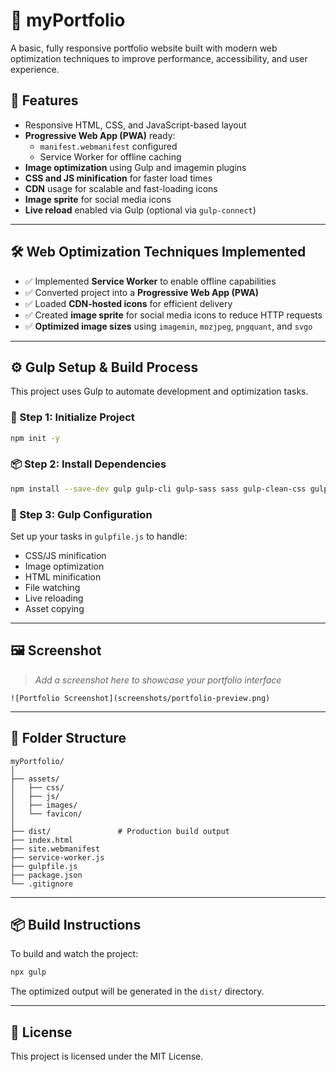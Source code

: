 
# 📁 myPortfolio

A basic, fully responsive portfolio website built with modern web optimization techniques to improve performance, accessibility, and user experience.

## 🚀 Features

- Responsive HTML, CSS, and JavaScript-based layout
- **Progressive Web App (PWA)** ready:
  - `manifest.webmanifest` configured
  - Service Worker for offline caching
- **Image optimization** using Gulp and imagemin plugins
- **CSS and JS minification** for faster load times
- **CDN** usage for scalable and fast-loading icons
- **Image sprite** for social media icons
- **Live reload** enabled via Gulp (optional via `gulp-connect`)

---

## 🛠️ Web Optimization Techniques Implemented

- ✅ Implemented **Service Worker** to enable offline capabilities
- ✅ Converted project into a **Progressive Web App (PWA)**
- ✅ Loaded **CDN-hosted icons** for efficient delivery
- ✅ Created **image sprite** for social media icons to reduce HTTP requests
- ✅ **Optimized image sizes** using `imagemin`, `mozjpeg`, `pngquant`, and `svgo`

---

## ⚙️ Gulp Setup & Build Process

This project uses Gulp to automate development and optimization tasks.

### 🔧 Step 1: Initialize Project

```bash
npm init -y
```

### 📦 Step 2: Install Dependencies

```bash
npm install --save-dev gulp gulp-cli gulp-sass sass gulp-clean-css gulp-uglify gulp-imagemin imagemin-mozjpeg imagemin-pngquant imagemin-svgo gulp-rename gulp-htmlmin gulp-connect
```

### 📂 Step 3: Gulp Configuration

Set up your tasks in `gulpfile.js` to handle:
- CSS/JS minification
- Image optimization
- HTML minification
- File watching
- Live reloading
- Asset copying

---

## 🖼️ Screenshot

> _Add a screenshot here to showcase your portfolio interface_

```
![Portfolio Screenshot](screenshots/portfolio-preview.png)
```

---

## 📁 Folder Structure

```
myPortfolio/
│
├── assets/
│   ├── css/
│   ├── js/
│   ├── images/
│   └── favicon/
│
├── dist/               # Production build output
├── index.html
├── site.webmanifest
├── service-worker.js
├── gulpfile.js
├── package.json
└── .gitignore
```

---

## 📦 Build Instructions

To build and watch the project:

```bash
npx gulp
```

The optimized output will be generated in the `dist/` directory.

---

## 📜 License

This project is licensed under the MIT License.
